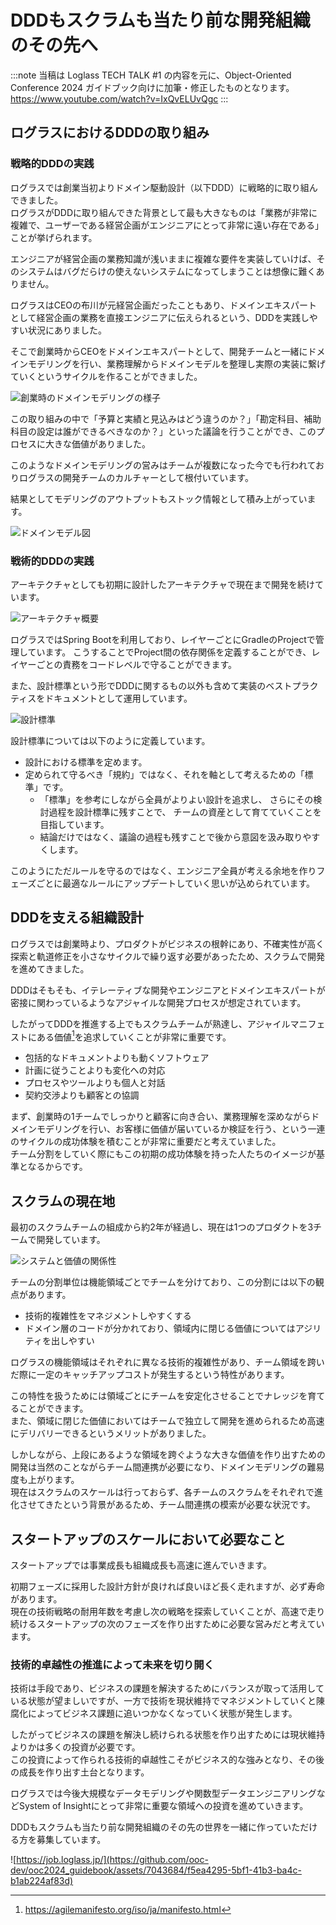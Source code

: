 # DDDもスクラムも当たり前な開発組織のその先へ

:::note
当稿は Loglass TECH TALK #1 の内容を元に、Object-Oriented Conference 2024 ガイドブック向けに加筆・修正したものとなります。
https://www.youtube.com/watch?v=IxQvELUvQgc
:::

## ログラスにおけるDDDの取り組み

### 戦略的DDDの実践

ログラスでは創業当初よりドメイン駆動設計（以下DDD）に戦略的に取り組んできました。  
ログラスがDDDに取り組んできた背景として最も大きなものは「業務が非常に複雑で、ユーザーである経営企画がエンジニアにとって非常に遠い存在である」ことが挙げられます。

エンジニアが経営企画の業務知識が浅いままに複雑な要件を実装していけば、そのシステムはバグだらけの使えないシステムになってしまうことは想像に難くありません。

ログラスはCEOの布川が元経営企画だったこともあり、ドメインエキスパートとして経営企画の業務を直接エンジニアに伝えられるという、DDDを実践しやすい状況にありました。

そこで創業時からCEOをドメインエキスパートとして、開発チームと一緒にドメインモデリングを行い、業務理解からドメインモデルを整理し実際の実装に繋げていくというサイクルを作ることができました。

![創業時のドメインモデリングの様子](https://github.com/ooc-dev/ooc2024_guidebook/assets/7043684/1b001a58-29cc-4a44-bde1-dc87ed3ff2c1)

この取り組みの中で「予算と実績と見込みはどう違うのか？」「勘定科目、補助科目の設定は誰ができるべきなのか？」といった議論を行うことができ、このプロセスに大きな価値がありました。

このようなドメインモデリングの営みはチームが複数になった今でも行われておりログラスの開発チームのカルチャーとして根付いています。

結果としてモデリングのアウトプットもストック情報として積み上がっています。

![ドメインモデル図](https://github.com/ooc-dev/ooc2024_guidebook/assets/7043684/222cffa2-ef6b-4564-a278-9a68bf720d67)

### 戦術的DDDの実践

アーキテクチャとしても初期に設計したアーキテクチャで現在まで開発を続けています。

![アーキテクチャ概要](https://github.com/ooc-dev/ooc2024_guidebook/assets/7043684/b940e31c-31a4-4ae0-93e0-ec54f0d01563)

ログラスではSpring Bootを利用しており、レイヤーごとにGradleのProjectで管理しています。
こうすることでProject間の依存関係を定義することができ、レイヤーごとの責務をコードレベルで守ることができます。

また、設計標準という形でDDDに関するもの以外も含めて実装のベストプラクティスをドキュメントとして運用しています。

![設計標準](https://github.com/ooc-dev/ooc2024_guidebook/assets/7043684/a249769c-7840-4e1c-97f1-8aac8420a8f8)

設計標準については以下のように定義しています。

- 設計における標準を定めます。
- 定められて守るべき「規約」ではなく、それを軸として考えるための「標準」です。
    - 「標準」を参考にしながら全員がよりよい設計を追求し、
      さらにその検討過程を設計標準に残すことで、
      チームの資産として育てていくことを目指しています。
    - 結論だけではなく、議論の過程も残すことで後から意図を汲み取りやすくします。

このようにただルールを守るのではなく、エンジニア全員が考える余地を作りフェーズごとに最適なルールにアップデートしていく思いが込められています。

## DDDを支える組織設計

ログラスでは創業時より、プロダクトがビジネスの根幹にあり、不確実性が高く探索と軌道修正を小さなサイクルで繰り返す必要があったため、スクラムで開発を進めてきました。

DDDはそもそも、イテレーティブな開発やエンジニアとドメインエキスパートが密接に関わっているようなアジャイルな開発プロセスが想定されています。

したがってDDDを推進する上でもスクラムチームが熟達し、アジャイルマニフェストにある価値[^1]を追求していくことが非常に重要です。

- 包括的なドキュメントよりも動くソフトウェア
- 計画に従うことよりも変化への対応
- プロセスやツールよりも個人と対話
- 契約交渉よりも顧客との協調

[^1]: https://agilemanifesto.org/iso/ja/manifesto.html

まず、創業時の1チームでしっかりと顧客に向き合い、業務理解を深めながらドメインモデリングを行い、お客様に価値が届いているか検証を行う、という一連のサイクルの成功体験を積むことが非常に重要だと考えていました。  
チーム分割をしていく際にもこの初期の成功体験を持った人たちのイメージが基準となるからです。

## スクラムの現在地

最初のスクラムチームの組成から約2年が経過し、現在は1つのプロダクトを3チームで開発しています。

![システムと価値の関係性](https://github.com/ooc-dev/ooc2024_guidebook/assets/7043684/3cbf9600-0cba-4f83-a4b9-9a00da9d8f45)

チームの分割単位は機能領域ごとでチームを分けており、この分割には以下の観点があります。

- 技術的複雑性をマネジメントしやすくする
- ドメイン層のコードが分かれており、領域内に閉じる価値についてはアジリティを出しやすい

ログラスの機能領域はそれぞれに異なる技術的複雑性があり、チーム領域を跨いだ際に一定のキャッチアップコストが発生するという特性があります。

この特性を扱うためには領域ごとにチームを安定化させることでナレッジを育てることができます。  
また、領域に閉じた価値においてはチームで独立して開発を進められるため高速にデリバリーできるというメリットがありました。

しかしながら、上段にあるような領域を跨ぐような大きな価値を作り出すための開発は当然のことながらチーム間連携が必要になり、ドメインモデリングの難易度も上がります。  
現在はスクラムのスケールは行っておらず、各チームのスクラムをそれぞれで進化させてきたという背景があるため、チーム間連携の模索が必要な状況です。

## スタートアップのスケールにおいて必要なこと

スタートアップでは事業成長も組織成長も高速に進んでいきます。

初期フェーズに採用した設計方針が良ければ良いほど長く走れますが、必ず寿命があります。  
現在の技術戦略の耐用年数を考慮し次の戦略を探索していくことが、高速で走り続けるスタートアップの次のフェーズを作り出すために必要な営みだと考えています。

### 技術的卓越性の推進によって未来を切り開く

技術は手段であり、ビジネスの課題を解決するためにバランスが取って活用している状態が望ましいですが、一方で技術を現状維持でマネジメントしていくと陳腐化によってビジネス課題に追いつかなくなっていく状態が発生します。

したがってビジネスの課題を解決し続けられる状態を作り出すためには現状維持よりかは多くの投資が必要です。  
この投資によって作られる技術的卓越性こそがビジネス的な強みとなり、その後の成長を作り出す土台となります。

ログラスでは今後大規模なデータモデリングや関数型データエンジニアリングなどSystem of Insightにとって非常に重要な領域への投資を進めていきます。

DDDもスクラムも当たり前な開発組織のその先の世界を一緒に作っていただける方を募集しています。

![https://job.loglass.jp/](https://github.com/ooc-dev/ooc2024_guidebook/assets/7043684/f5ea4295-5bf1-41b3-ba4c-b1ab224af83d)


